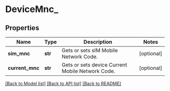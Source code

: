 # DeviceMnc_

## Properties
Name | Type | Description | Notes
------------ | ------------- | ------------- | -------------
**sim_mnc** | **str** | Gets or sets sIM Mobile Network Code. | [optional] 
**current_mnc** | **str** | Gets or sets device Current Mobile Network Code. | [optional] 

[[Back to Model list]](../README.md#documentation-for-models) [[Back to API list]](../README.md#documentation-for-api-endpoints) [[Back to README]](../README.md)


